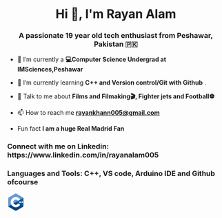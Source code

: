 <h1 align="center">Hi 👋, I'm Rayan Alam</h1>
<h3 align="center">A passionate 19 year old tech enthusiast from Peshawar, Pakistan 🇵🇰</h3>

- 🔭 I’m currently a **💻Computer Science Undergrad at IMSciences,Peshawar**

- 🌱 I’m currently learning **C++ and Version control/Git with Github** .
  
- 💬 Talk to me about **Films and Filmaking🎬, Fighter jets and Football⚽**

- 📫 How to reach me **rayankhann005@gmail.com**

-  Fun fact **I am a huge Real Madrid Fan**

<h3 align="left">Connect with me on Linkedin: https://www.linkedin.com/in/rayanalam005</h3>
<p align="left">
</p>

<h3 align="left">Languages and Tools: C++, VS code, Arduino IDE and Github ofcourse </h3>
<p align="left"> <a href="https://www.w3schools.com/cpp/" target="_blank" rel="noreferrer"> <img src="https://raw.githubusercontent.com/devicons/devicon/master/icons/cplusplus/cplusplus-original.svg" alt="cplusplus" width="40" height="40"/> </a> </p>


